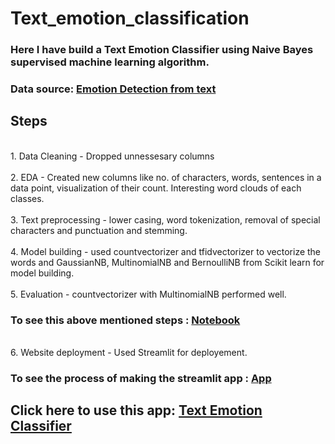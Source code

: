# Text_emotion_classification

### Here I have build a Text Emotion Classifier using Naive Bayes supervised machine learning algorithm.

### Data source: [Emotion Detection from text](https://www.kaggle.com/datasets/pashupatigupta/emotion-detection-from-text)

## Steps
<br> 1. Data Cleaning - Dropped unnessesary columns <br>
<br> 2. EDA - Created new columns like no. of characters, words, sentences in a data point, visualization of their count. Interesting word clouds of each classes. <br>
<br> 3. Text preprocessing - lower casing, word tokenization, removal of special characters and punctuation and stemming. <br>
<br> 4. Model building - used countvectorizer and tfidvectorizer to vectorize the words and GaussianNB, MultinomialNB and BernoulliNB from Scikit learn for model building. <br>
<br> 5. Evaluation - countvectorizer with MultinomialNB performed well. <br>

### To see this above mentioned steps : [Notebook](https://github.com/Arpsgit/Text_emotion_classification/blob/main/text_emotion_classification.ipynb)

<br> 6. Website deployment - Used Streamlit for deployement.

### To see the process of making the streamlit app : [App](https://github.com/Arpsgit/Text_emotion_classification/blob/main/main.py)


## Click here to use this app: [Text Emotion Classifier](https://arpsgit-text-emotion-classification-main-9muey4.streamlit.app/)